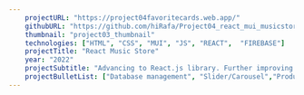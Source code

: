 ```yaml
---
    projectURL: "https://project04favoritecards.web.app/"
    githubURL: "https://github.com/hiRafa/Project04_react_mui_musicstore"
    thumbnail: "project03_thumbnail"
    technologies: ["HTML", "CSS", "MUI", "JS", "REACT",  "FIREBASE"]
    projectTitle: "React Music Store"
    year: "2022"
    projectSubtitle: "Advancing to React.js library. Further improving JS skills along with MUI library for visual components and Firebase for database and authentication for the first time."
    projectBulletList: ["Database management", "Slider/Carousel","Products pagination with React Paginate","React Hooks","UseContext","Fetch API with Firebase","Authentication","User Input Data Form","Fetch Data only if corresponding user"]
---
```

